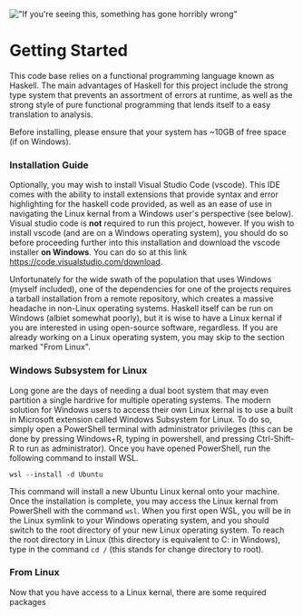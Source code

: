 <style>
    .force-word-wrap pre code{
        white-space: nowrap;
        word-wrap: break-word;
        word-break: break-word;
    }

</style>
!["If you're seeing this, something has gone horribly wrong"](./readme/readme.svg "Example")

<div class="force-word-wrap" markdown ="1">

# Getting Started
This code base relies on a functional programming language known as Haskell. The main advantages of Haskell for this project include the strong type system that prevents an assortment of errors at runtime, as well as the strong style of pure functional programming that lends itself to a easy translation to analysis.

Before installing, please ensure that your system has ~10GB of free space (if on Windows).

### Installation Guide
Optionally, you may wish to install Visual Studio Code (vscode). This IDE comes with the ability to install extensions that provide syntax and error highlighting for the haskell code provided, as well as an ease of use in navigating the Linux kernal from a Windows user's perspective (see below). Visual studio code is **not** required to run this project, however. If you wish to install vscode (and are on a Windows operating system), you should do so before proceeding further into this installation and download the vscode installer **on Windows**. You can do so at this link https://code.visualstudio.com/download.

Unfortunately for the wide swath of the population that uses Windows (myself included), one of the dependencies for one of the projects requires a tarball installation from a remote repository, which creates a massive headache in non-Linux operating systems. Haskell itself can be run on Windows (albiet somewhat poorly), but it is wise to have a Linux kernal if you are interested in using open-source software, regardless. If you are already working on a Linux operating system, you may skip to the section marked "From Linux".

### Windows Subsystem for Linux
Long gone are the days of needing a dual boot system that may even partition a single hardrive for multiple operating systems. The modern solution for Windows users to access their own Linux kernal is to use a built in Microsoft extension called Windows Subsystem for Linux. To do so, simply open a PowerShell terminal with administrator privileges (this can be done by pressing Windows+R, typing in powershell, and pressing Ctrl-Shift-R to run as administrator). Once you have opened PowerShell, run the following command to install WSL.

```wsl --install -d Ubuntu```

This command will install a new Ubuntu Linux kernal onto your machine. Once the installation is complete, you may access the Linux kernal from PowerShell with the command ```wsl```. When you first open WSL, you will be in the Linux symlink to your Windows operating system, and you should switch to the root directory of your new Linux operating system. To reach the root directory in Linux (this directory is equivalent to C: in Windows), type in the command  ```cd /``` (this stands for change directory to root).

### From Linux
Now that you have access to a Linux kernal, there are some required packages 
</div>